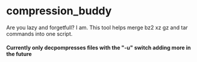 # compression_buddy
Are you lazy and forgetfull? I am. This tool helps merge bz2 xz gz and tar commands into one script.
#### Currently only decpompresses files with the "-u" switch adding more in the future
